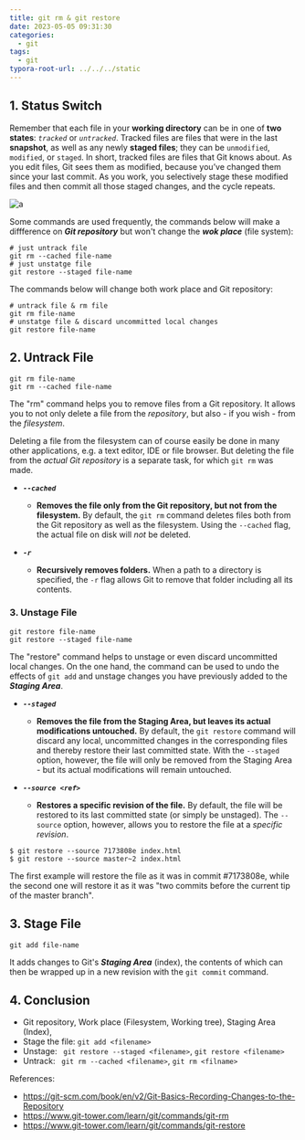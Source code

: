 ```yaml
---
title: git rm & git restore
date: 2023-05-05 09:31:30
categories:
  - git
tags:
  - git
typora-root-url: ../../../static
---
```


## 1. Status Switch

Remember that each file in your **working directory** can be in one of **two states**: *`tracked`* or *`untracked`*. Tracked files are files that were in the last **snapshot**, as well as any newly **staged files**; they can be `unmodified`, `modified`, or `staged`. In short, tracked files are files that Git knows about. As you edit files, Git sees them as modified, because you’ve changed them since your last commit. As you work, you selectively stage these modified files and then commit all those staged changes, and the cycle repeats.

![a](/001-git-basics/a.png)

Some commands are used frequently, the commands below will make a diffference on ***Git repository*** but won't change the ***wok place*** (file system):

```shell
# just untrack file
git rm --cached file-name
# just unstatge file
git restore --staged file-name
```

The commands below will change both work place and Git repository:

```shell
# untrack file & rm file
git rm file-name
# unstatge file & discard uncommitted local changes
git restore file-name
```

## 2. Untrack File

```shell
git rm file-name
git rm --cached file-name
```

The "rm" command helps you to remove files from a Git repository. It allows you to not only delete a file from the *repository*, but also - if you wish - from the *filesystem*.

Deleting a file from the filesystem can of course easily be done in many other applications, e.g. a text editor, IDE or file browser. But deleting the file from the *actual Git repository* is a separate task, for which `git rm` was made.

- ***`--cached`***
  - **Removes the file only from the Git repository, but not from the filesystem.** By default, the `git rm` command deletes files both from the Git repository as well as the filesystem. Using the `--cached` flag, the actual file on disk will *not* be deleted.

- ***`-r`***
  - **Recursively removes folders.** When a path to a directory is specified, the `-r` flag allows Git to remove that folder including all its contents.

### 3. Unstage File

```shell
git restore file-name
git restore --staged file-name
```

The "restore" command helps to unstage or even discard uncommitted local changes. On the one hand, the command can be used to undo the effects of `git add` and unstage changes you have previously added to the ***Staging Area***. 

- ***`--staged`***
  - **Removes the file from the Staging Area, but leaves its actual modifications untouched.** By default, the `git restore` command will discard any local, uncommitted changes in the corresponding files and thereby restore their last committed state. With the `--staged` option, however, the file will only be removed from the Staging Area - but its actual modifications will remain untouched.

- ***`--source <ref>`***
  - **Restores a specific revision of the file.** By default, the file will be restored to its last committed state (or simply be unstaged). The `--source` option, however, allows you to restore the file at a *specific revision*.

```shell
$ git restore --source 7173808e index.html
$ git restore --source master~2 index.html
```

The first example will restore the file as it was in commit #7173808e, while the second one will restore it as it was "two commits before the current tip of the master branch".

## 3. Stage File

```shell
git add file-name
```

It adds changes to Git's ***Staging Area*** (index), the contents of which can then be wrapped up in a new revision with the `git commit` command.

## 4. Conclusion

- Git repository, Work place (Filesystem,  Working tree), Staging Area (Index), 
- Stage the file: `git add <filename>`
- Unstage: ` git restore --staged <filename>`, `git restore <filename>`
- Untrack: ` git rm --cached <filename>`, `git rm <filname>` 

References:

- https://git-scm.com/book/en/v2/Git-Basics-Recording-Changes-to-the-Repository
- https://www.git-tower.com/learn/git/commands/git-rm
- https://www.git-tower.com/learn/git/commands/git-restore
